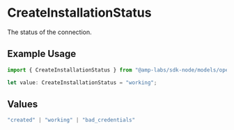 # CreateInstallationStatus

The status of the connection.

## Example Usage

```typescript
import { CreateInstallationStatus } from "@amp-labs/sdk-node/models/operations";

let value: CreateInstallationStatus = "working";
```

## Values

```typescript
"created" | "working" | "bad_credentials"
```